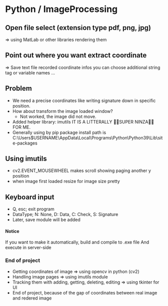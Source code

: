 # Python / ImageProcessing

## Open file select (extension type pdf, png, jpg)
=> using MatLab or other libraries rendering them

## Point out where you want extract coordinate
=> Save text file recorded coordinate infos
you can choose additional string tag or variable names ...

## Problem
- We need a precise coordinates like writing signature down in specific position.
- How about transform the image loaded window?
    - Not worked, the image did not move.
- Added helper library: imutils IT IS A LITTERALLY 🐱‍👤SUPER NINZA🐱‍👤 FOR ME.
- Generally using by pip package install path is C:\Users\$USERNAME\AppData\Local\Programs\Python\Python39\Lib\site-packages

## Using imutils
- cv2.EVENT_MOUSEWHEEL makes scroll showing paging another y position
- when image first loaded resize for image size pretty

## Keyboard input
- Q, esc; exit program
- DataType; N: None, D: Data, C: Check, S: Signature
- Later, save module will be added

#### Notice
If you want to make it automatically, build and compile to .exe file 
And execute in server-side


### End of project
- Getting coordinates of image                           => using opencv in python (cv2)
- Handling image pages                                   => using imutils module
- Tracking them with adding, getting, deleting, editing  => using tkinter for UI
- End of project, because of the gap of coordinates between real image and redered image
